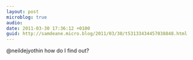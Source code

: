 ```yaml
---
layout: post
microblog: true
audio: 
date: 2011-03-30 17:36:12 +0100
guid: http://samdeane.micro.blog/2011/03/30/t53133434457038848.html
---
```

@neildejyothin how do I find out?
